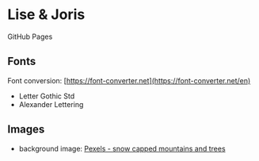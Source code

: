 # Lise & Joris
GitHub Pages

## Fonts
Font conversion: [https://font-converter.net](https://font-converter.net/en)

* Letter Gothic Std
* Alexander Lettering

## Images

* background image: [Pexels - snow capped mountains and trees](https://www.pexels.com/photo/snow-capped-mountains-and-trees-2542012)

